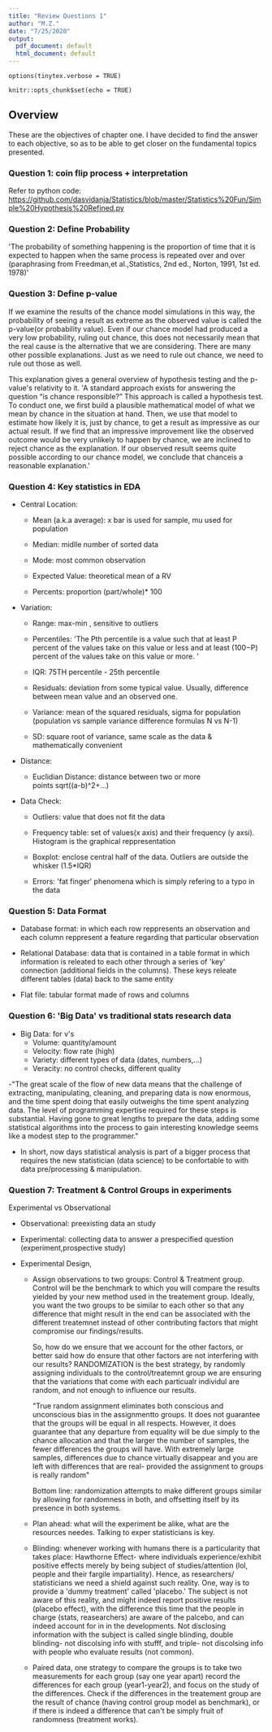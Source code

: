 ```yaml
---
title: "Review Questions 1"
author: "M.Z."
date: "7/25/2020"
output:
  pdf_document: default
  html_document: default
---
```

  ```{r, include=FALSE}
options(tinytex.verbose = TRUE)
```

```{r setup, include=FALSE}
knitr::opts_chunk$set(echo = TRUE)
```

## Overview 

These are the objectives of chapter one. I have decided to find the answer to each objective, so as to be able to get closer on the fundamental topics presented.

### Question 1: coin flip process + interpretation

Refer to python code: https://github.com/dasvidanja/Statistics/blob/master/Statistics%20Fun/Simple%20Hypothesis%20Refined.py


### Question 2: Define Probability
'The probability of something happening is the proportion of time that it is expected to happen when the same process is repeated over and over (paraphrasing from Freedman,et al.,Statistics, 2nd ed., Norton, 1991, 1st ed. 1978)'


### Question 3: Define p-value
If we examine the results of the chance model simulations in this way, the probability of seeing a result as extreme as the observed value is called the p-value(or probability value). Even if our chance model had produced a very low probability, ruling out chance, this does not necessarily mean that the real cause is the alternative that we are considering. There are many other possible explanations. Just as we need to rule out chance, we need to rule out those as well.

This explanation gives a general overview of hypothesis testing and the p-value's relativity to it.
'A standard approach exists for answering the question “is chance responsible?” This approach is called a hypothesis test. To conduct one, we first build a plausible mathematical model of what we mean by chance in the situation at hand. Then, we use that model to estimate how likely it is, just by chance, to get a result as impressive as our actual result. If we find that an impressive improvement like the observed outcome would be very unlikely to happen by chance, we are inclined to reject chance as the explanation. If our observed result seems quite possible according to our chance model, we conclude that chanceis a reasonable explanation.'


### Question 4: Key statistics in EDA
  - Central Location:
    - Mean (a.k.a average): x bar is used for sample, mu
      used for population
      
    - Median: midlle number of sorted data
    
    - Mode: most common observation
    
    - Expected Value:  theoretical mean of a RV
    
    - Percents: proportion (part/whole)* 100
  
  - Variation:
    - Range: max-min , sensitive to outliers
    
    - Percentiles: 'The Pth percentile is a value such
    that at least P percent of the values take on this
    value or less and at least (100−P) percent of the
    values take on this value or more. '
    
    - IQR: 75TH percentile - 25th percentile
    
    - Residuals: deviation from some typical value.
    Usually, difference between mean value and an observed
    one.
    
    - Variance: mean of the squared residuals, sigma for 
    population (population vs sample variance difference 
    formulas N vs N-1)
    
    - SD: square root of variance, same scale as the data
    & mathematically convenient
    
  - Distance:
    - Euclidian Distance: distance between two or more  
      points sqrt((a-b)^2+...)
      
      
  - Data Check:
      - Outliers: value that does not fit the data
      
      - Frequency table: set of values(x axis) and their 
      frequency (y axsi). Histogram is the graphical 
      reppresentation
      
      - Boxplot: enclose central half of the data. Outliers
      are outside the whisker (1.5*IQR)
      
      - Errors: 'fat finger' phenomena which is simply
      refering to a typo in the data
      
      
### Question 5: Data Format
  - Database format: in which each row reppresents an
  observation and each column reppresent a feature regarding 
  that particular observation
  
  - Relational Database: data that is contained in a table 
  format in which information is releated to each other 
  through a series of 'key' connection (additional fields 
  in the columns). These keys releate different tables (data)
  back to the same entity 
  
  - Flat file: tabular format made of rows and columns

### Question 6: 'Big Data' vs traditional stats research data
  - Big Data: for v's
    - Volume: quantity/amount 
    - Velocity: flow rate (high)
    - Variety: different types of data (dates, numbers,...)
    - Veracity: no control checks, different quality 
  
  -"The great scale of the flow of new data means that the
  challenge of extracting, manipulating, cleaning, and
  preparing data is now enormous, and the time spent doing
  that easily outweighs the time spent analyzing data. The
  level of programming expertise required for these steps is
  substantial. Having gone to great lengths to prepare the
  data, adding some statistical algorithms into the process
  to gain interesting knowledge seems like a modest step to
  the programmer."
  
  - In short, now days statistical analysis is part of a 
  bigger process that requires the new statistician (data
  science) to be confortable to with data pre/processing & 
  manipulation. 
  
### Question 7: Treatment & Control Groups in experiments
Experimental vs Observational

  - Observational: preexisting data an  study
  
  - Experimental: collecting data to answer a
  prespecified question (experiment,prospective study)
  
  - Experimental Design, 
    - Assign observations to two groups: Control & Treatment
      group. Control will be the benchmark to which you will 
      compare the results yielded by your new method used in 
      the treatement group. 
      Ideally, you want the two groups to be similar to 
      each other so that any difference that might result 
      in the end can be associated with the different
      treatemnet instead of other contributing factors that
      might compromise our findings/results.
      
      So, how do we ensure that we account for the other
      factors, or better said how do ensure that other
      factors are not interfering with our results? 
      RANDOMIZATION is the best strategy, by randomly
      assigning individuals to the control/treatemnt group we
      are ensuring that the variations that come with each
      particualr individul are random, and not enough to
      influence our results.
      
      "True random assignment eliminates both conscious and
      unconscious bias in the assignmentto groups. It does
      not guarantee that the groups will be equal in all
      respects. However, it does guarantee that any departure
      from equality will be due simply to the chance
      allocation and that the larger the number of samples,
      the fewer differences the groups will have.
      With extremely large samples, differences due to chance
      virtually disappear and you are left with differences
      that are real- provided the assignment to groups is
      really random"
      
      Bottom line: randomization attempts to make different 
      groups similar by allowing for randomness in both, and
      offsetting itself by its presence in both systems. 
      
    - Plan ahead: what will the experiment be alike, what are
    the resources needes. Talking to exper statisticians is
    key. 
    
    - Blinding: whenever working with humans there is a
    particularity that takes place: Hawthorne Effect- where
    individuals experience/exhibit positive effects merely by
    being subject of studies/attention (lol, people and their
    fargile impartiality). Hence, as researchers/
    statisticians we need a shield against such reality. One,
    way is to provide a 'dummy treatment' called 'placebo.' 
    The subject is not aware of this reality, and might 
    indeed report positive results (placebo effect), with the
    difference this time that the people in charge (stats, 
    reasearchers) are aware of the palcebo, and can indeed 
    account for in in the developments. Not disclosing
    information with the subject is called single blinding,
    double blinding- not discolsing info with stufff, and
    triple- not discolsing info with people who evaluate
    results (not common).
    
    - Paired data, one strategy to compare the groups is to 
    take two measurements for each group (say one year apart)
    record the differences for each group (year1-year2), and
    focus on the study of the differences. Check if the
    differences in the treatement group are the result of
    chance (having control group model as benchmark), or if
    there is indeed a difference that can't be simply fruit 
    of randomness (treatment works).
    